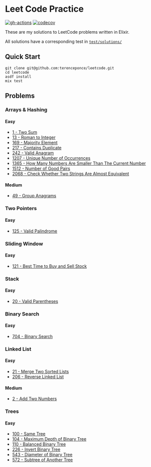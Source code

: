 # Leet Code Practice

[![gh-actions](https://github.com/terenceponce/leetcode/workflows/CI/badge.svg)](https://github.com/terenceponce/leetcode/actions?workflow=CI)
[![codecov](https://codecov.io/gh/terenceponce/leetcode/graph/badge.svg?token=c4ynvTR4W3)](https://codecov.io/gh/terenceponce/leetcode)

These are my solutions to LeetCode problems written in Elixir.

All solutions have a corresponding test in [`test/solutions/`](test/solutions)

## Quick Start

```
git clone git@github.com:terenceponce/leetcode.git
cd leetcode
asdf install
mix test
```

## Problems

### Arrays & Hashing

#### Easy

- [1 - Two Sum](lib/solutions/00001_two_sum)
- [13 - Roman to Integer](lib/solutions/00013_roman_to_integer)
- [169 - Majority Element](lib/solutions/00169_majority_element)
- [217 - Contains Duplicate](lib/solutions/00217_contains_duplicate)
- [242 - Valid Anagram](lib/solutions/00242_valid_anagram)
- [1207 - Unique Number of Occurrences](lib/solutions/01207_unique_number_of_occurrences)
- [1365 - How Many Numbers Are Smaller Than The Current Number](lib/solutions/01365_how_many_numbers_are_smaller_than_the_current_number)
- [1512 - Number of Good Pairs](lib/solutions/01512_number_of_good_pairs)
- [2068 - Check Whether Two Strings Are Almost Equivalent](lib/solutions/02068_check_whether_two_strings_are_almost_equivalent)

#### Medium

- [49 - Group Anagrams](lib/solutions/00049_group_anagrams)

### Two Pointers

#### Easy

- [125 - Valid Palindrome](lib/solutions/00125_valid_palindrome)

### Sliding Window

#### Easy

- [121 - Best Time to Buy and Sell Stock](lib/solutions/00121_best_time_to_buy_and_sell_stock)

### Stack

#### Easy

- [20 - Valid Parentheses](lib/solutions/00020_valid_parentheses)

### Binary Search

#### Easy

- [704 - Binary Search](lib/solutions/00704_binary_search)

### Linked List

#### Easy

- [21 - Merge Two Sorted Lists](lib/solutions/00021_merge_two_sorted_lists)
- [206 - Reverse Linked List](lib/solutions/00206_reverse_linked_list)

#### Medium

- [2 - Add Two Numbers](lib/solutions/00002_add_two_numbers)

### Trees

#### Easy

- [100 - Same Tree](lib/solutions/00100_same_tree)
- [104 - Maximum Depth of Binary Tree](lib/solutions/00104_maximum_depth_of_binary_tree)
- [110 - Balanced Binary Tree](lib/solutions/00110_balanced_binary_tree)
- [226 - Invert Binary Tree](lib/solutions/00226_invert_binary_tree)
- [543 - Diameter of Binary Tree](lib/solutions/00543_diameter_of_binary_tree)
- [572 - Subtree of Another Tree](lib/solutions/00572_subtree_of_another_tree)
